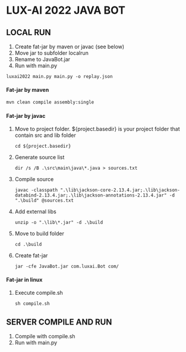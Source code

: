 # LUX-AI 2022 JAVA BOT
## LOCAL RUN
1. Create fat-jar by maven or javac (see below)
2. Move jar to subfolder localrun
3. Rename to JavaBot.jar
4. Run with main.py
```
luxai2022 main.py main.py -o replay.json
```
#### Fat-jar by maven
```bash
mvn clean compile assembly:single
```
#### Fat-jar by javac
1. Move to project folder. ${project.basedir} is your project folder that contain src and lib folder
    ```
    cd ${project.basedir}
    ```
2. Generate source list
    ```
    dir /s /B .\src\main\java\*.java > sources.txt
    ```
3. Compile source
    ```
    javac -classpath ".\lib\jackson-core-2.13.4.jar;.\lib\jackson-databind-2.13.4.jar;.\lib\jackson-annotations-2.13.4.jar" -d ".\build" @sources.txt
    ```
4. Add external libs
    ```
    unzip -o ".\lib\*.jar" -d .\build
    ```
5. Move to build folder
    ```
    cd .\build
    ```
6. Create fat-jar
    ```
    jar -cfe JavaBot.jar com.luxai.Bot com/
    ```
#### Fat-jar in linux
1. Execute compile.sh
    ```
    sh compile.sh
    ```
## SERVER COMPILE AND RUN
1. Compile with compile.sh
2. Run with main.py